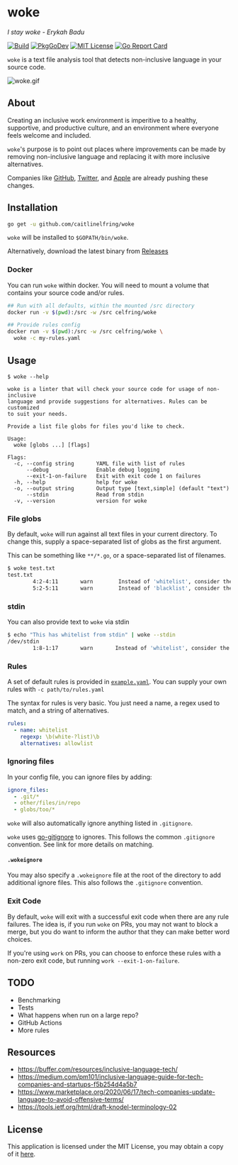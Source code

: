# woke

_I stay woke - Erykah Badu_

[![Build](https://github.com/caitlinelfring/woke/workflows/Build/badge.svg?branch=main)](https://github.com/caitlinelfring/woke/actions)
[![PkgGoDev](https://pkg.go.dev/badge/github.com/caitlinelfring/woke)](https://pkg.go.dev/github.com/caitlinelfring/woke)
[![MIT License](https://img.shields.io/badge/license-MIT-blue.svg)](LICENSE)
[![Go Report Card](https://goreportcard.com/badge/github.com/caitlinelfring/woke)](https://goreportcard.com/report/github.com/caitlinelfring/woke)

`woke` is a text file analysis tool that detects non-inclusive language in your source code.

![woke.gif](https://raw.githubusercontent.com/caitlinelfring/woke/main/img/woke.gif)

## About

Creating an inclusive work environment is imperitive to a healthy, supportive, and
productive culture, and an environment where everyone feels welcome and included.

`woke`'s purpose is to point out places where improvements can be made by removing
 non-inclusive language and replacing it with more inclusive alternatives.

Companies like [GitHub](https://github.com/github/renaming), [Twitter](https://twitter.com/TwitterEng/status/1278733303508418560), and [Apple](https://developer.apple.com/news/?id=1o9zxsxl) are already pushing these changes.

## Installation

```bash
go get -u github.com/caitlinelfring/woke
```

`woke` will be installed to `$GOPATH/bin/woke`.

Alternatively, download the latest binary from [Releases](https://github.com/caitlinelfring/woke/releases/latest)

### Docker

You can run `woke` within docker. You will need to mount a volume that contains your source code and/or rules.

```bash
## Run with all defaults, within the mounted /src directory
docker run -v $(pwd):/src -w /src celfring/woke

## Provide rules config
docker run -v $(pwd):/src -w /src celfring/woke \
  woke -c my-rules.yaml
```

## Usage

```text
$ woke --help

woke is a linter that will check your source code for usage of non-inclusive
language and provide suggestions for alternatives. Rules can be customized
to suit your needs.

Provide a list file globs for files you'd like to check.

Usage:
  woke [globs ...] [flags]

Flags:
  -c, --config string       YAML file with list of rules
      --debug               Enable debug logging
      --exit-1-on-failure   Exit with exit code 1 on failures
  -h, --help                help for woke
  -o, --output string       Output type [text,simple] (default "text")
      --stdin               Read from stdin
  -v, --version             version for woke
```

### File globs

By default, `woke` will run against all text files in your current directory.
To change this, supply a space-separated list of globs as the first argument.

This can be something like `**/*.go`, or a space-separated list of filenames.

```bash
$ woke test.txt
test.txt
        4:2-4:11       warn        Instead of 'whitelist', consider the following alternative(s): 'allowlist'
        5:2-5:11       warn        Instead of 'blacklist', consider the following alternative(s): 'denylist,blocklist'
```

### stdin

You can also provide text to `woke` via stdin

```bash
$ echo "This has whitelist from stdin" | woke --stdin
/dev/stdin
        1:8-1:17       warn       Instead of 'whitelist', consider the following alternative(s): 'allowlist'
```

### Rules

A set of default rules is provided in [`example.yaml`](https://github.com/caitlinelfring/woke/blob/main/example.yaml).
You can supply your own rules with `-c path/to/rules.yaml`

The syntax for rules is very basic. You just need a name, a regex used
to match, and a string of alternatives.

```yaml
rules:
  - name: whitelist
    regexp: \b(white-?list)\b
    alternatives: allowlist
```

### Ignoring files

In your config file, you can ignore files by adding:

```yaml
ignore_files:
  - .git/*
  - other/files/in/repo
  - globs/too/*
```

`woke` will also automatically ignore anything listed in `.gitignore`.

`woke` uses [go-gitignore](github.com/sabhiram/go-gitignore) to ignores.
This follows the common `.gitignore` convention. See link for more details on matching.

#### `.wokeignore`

You may also specify a `.wokeignore` file at the root of the directory to add additional ignore files.
This also follows the `.gitignore` convention.

### Exit Code

By default, `woke` will exit with a successful exit code when there are any rule failures.
The idea is, if you run `woke` on PRs, you may not want to block a merge, but you do
want to inform the author that they can make better word choices.

If you're using `work` on PRs, you can choose to enforce these rules with a non-zero
exit code, but running `work --exit-1-on-failure`.

## TODO

* Benchmarking
* Tests
* What happens when run on a large repo?
* GitHub Actions
* More rules

## Resources

* <https://buffer.com/resources/inclusive-language-tech/>
* <https://medium.com/pm101/inclusive-language-guide-for-tech-companies-and-startups-f5b254d4a5b7>
* <https://www.marketplace.org/2020/06/17/tech-companies-update-language-to-avoid-offensive-terms/>
* <https://tools.ietf.org/html/draft-knodel-terminology-02>

## License

This application is licensed under the MIT License, you may obtain a copy of it
[here](https://github.com/caitlinelfring/woke/blob/main/LICENSE).

